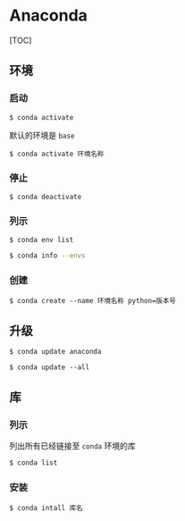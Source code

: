 # Anaconda

[TOC]

## 环境

### 启动

```shell
$ conda activate
```

默认的环境是 `base`

```shell
$ conda activate 环境名称
```

### 停止

```shell
$ conda deactivate
```

### 列示

```shell
$ conda env list
```

```bash
$ conda info --envs
```

### 创建

```shell
$ conda create --name 环境名称 python=版本号
```

## 升级

```shell
$ conda update anaconda
```

```shell
$ conda update --all
```

## 库

### 列示

列出所有已经链接至 `conda` 环境的库

```bash
$ conda list
```

### 安装

```shell
$ conda intall 库名
```

